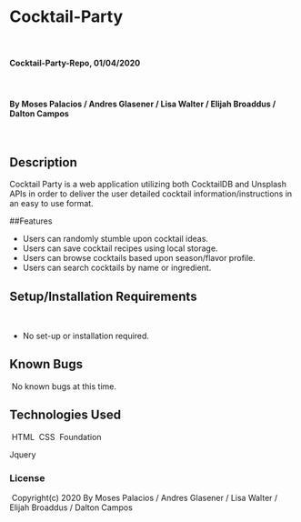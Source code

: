 # Cocktail-Party
​
#### Cocktail-Party-Repo, 01/04/2020
​
#### By Moses Palacios / Andres Glasener / Lisa Walter / Elijah Broaddus / Dalton Campos
​
## Description

Cocktail Party is a web application utilizing both CocktailDB and Unsplash APIs in order to deliver the user detailed cocktail information/instructions in an easy to use format. 

##Features
​
* Users can randomly stumble upon cocktail ideas.
* Users can save cocktail recipes using local storage.
* Users can browse cocktails based upon season/flavor profile.
* Users can search cocktails by name or ingredient. 
 

## Setup/Installation Requirements
​
* No set-up or installation required.
​
## Known Bugs
​
No known bugs at this time. 
​
## Technologies Used
​
HTML
​
CSS
​
Foundation

Jquery 
​
### License
​
Copyright(c) 2020 By Moses Palacios / Andres Glasener / Lisa Walter / Elijah Broaddus / Dalton Campos